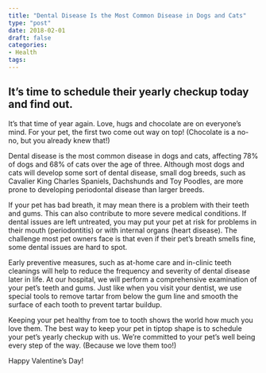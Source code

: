 ```yaml
---
title: "Dental Disease Is the Most Common Disease in Dogs and Cats"
type: "post"
date: 2018-02-01
draft: false
categories:
- Health
tags:
---
```


## It’s time to schedule their yearly checkup today and find out.
It’s that time of year again. Love, hugs and chocolate are on everyone’s mind. For your pet, the first two come out way on top! (Chocolate is a no-no, but you already knew that!)

Dental disease is the most common disease in dogs and cats, affecting 78% of dogs and 68% of cats over the age of three. Although most dogs and cats will develop some sort of dental disease, small dog breeds, such as Cavalier King Charles Spaniels, Dachshunds and Toy Poodles, are more prone to developing periodontal disease than larger breeds.

If your pet has bad breath, it may mean there is a problem with their teeth and gums. This can also contribute to more severe medical conditions. If dental issues are left untreated, you may put your pet at risk for problems in their mouth (periodontitis) or with internal organs (heart disease). The challenge most pet owners face is that even if their pet’s breath smells fine, some dental issues are hard to spot.

Early preventive measures, such as at-home care and in-clinic teeth cleanings will help to reduce the frequency and severity of dental disease later in life. At our hospital, we will perform a comprehensive examination of your pet’s teeth and gums. Just like when you visit your dentist, we use special tools to remove tartar from below the gum line and smooth the surface of each tooth to prevent tartar buildup.

Keeping your pet healthy from toe to tooth shows the world how much you love them. The best way to keep your pet in tiptop shape is to schedule your pet’s yearly checkup with us. We’re committed to your pet’s well being every step of the way. (Because we love them too!)

Happy Valentine’s Day!